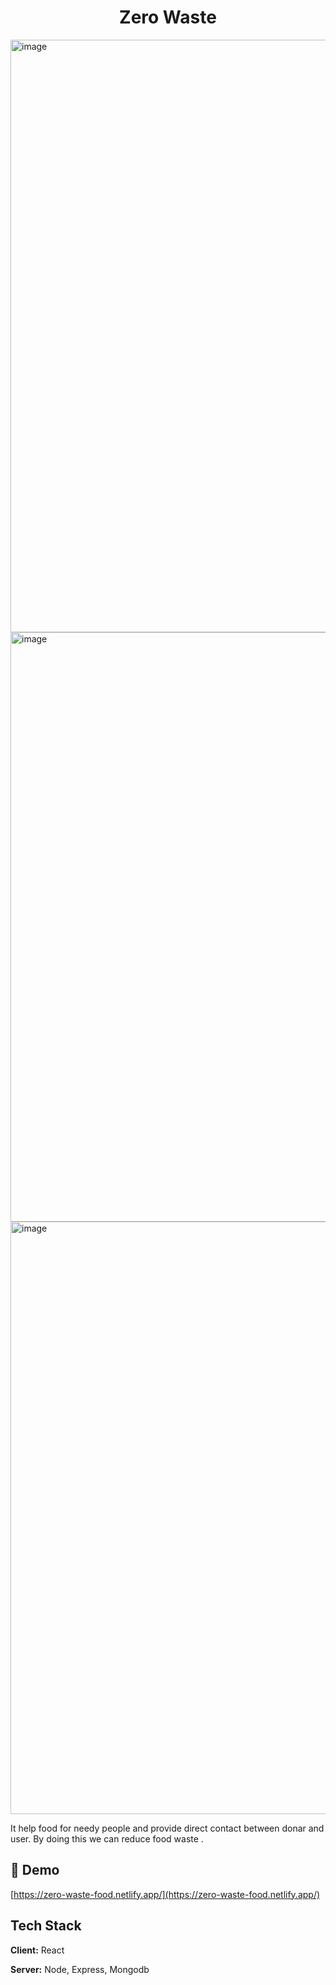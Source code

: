 <h1 align="center" id="title">Zero Waste</h1>
<img width="948" alt="image" src="https://github.com/rdineshbabu2002/foodwastemanagement/assets/90496628/4e7f3d37-0575-4574-90ad-7f22f935707b">
<img width="943" alt="image" src="https://github.com/rdineshbabu2002/foodwastemanagement/assets/90496628/9bb17f9e-3729-48f5-a7a8-12d76de89915">

<img width="948" alt="image" src="https://github.com/rdineshbabu2002/foodwastemanagement/assets/90496628/db918b7f-e438-42fe-ad22-913de94f4d61">


<p id="description">It help food for needy people and provide direct contact between donar and user. By doing this we can reduce food waste .</p>

<h2>🚀 Demo</h2>

[https://zero-waste-food.netlify.app/](https://zero-waste-food.netlify.app/)


## Tech Stack

**Client:** React

**Server:** Node, Express, Mongodb
